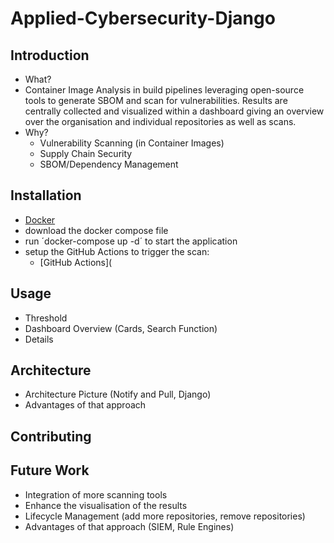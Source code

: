 # Applied-Cybersecurity-Django

## Introduction
- What?
- Container Image Analysis in build pipelines leveraging open-source tools to generate SBOM and scan for vulnerabilities. Results are centrally collected and visualized within a dashboard giving an overview over the organisation and individual repositories as well as scans.
- Why?
    - Vulnerability Scanning (in Container Images)
    - Supply Chain Security
    - SBOM/Dependency Management

## Installation
- [Docker](https://www.docker.com/)
- download the docker compose file
- run ´docker-compose up -d´ to start the application
- setup the GitHub Actions to trigger the scan:
    - [GitHub Actions](

## Usage
- Threshold
- Dashboard Overview (Cards, Search Function)
- Details


## Architecture
- Architecture Picture (Notify and Pull, Django)
- Advantages of that approach

## Contributing

## Future Work
- Integration of more scanning tools
- Enhance the visualisation of the results
- Lifecycle Management (add more repositories, remove repositories)
- Advantages of that approach (SIEM, Rule Engines)